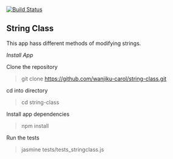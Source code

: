 [![Build Status](https://travis-ci.org/wanjiku-carol/string-class.svg?branch=master)](https://travis-ci.org/wanjiku-carol/string-class)

## String Class

This app hass different methods of modifying strings.

*Install App*

Clone the repository
> git clone https://github.com/wanjiku-carol/string-class.git

cd into directory
> cd string-class

Install app dependencies
> npm install

Run the tests
> jasmine tests/tests_stringclass.js